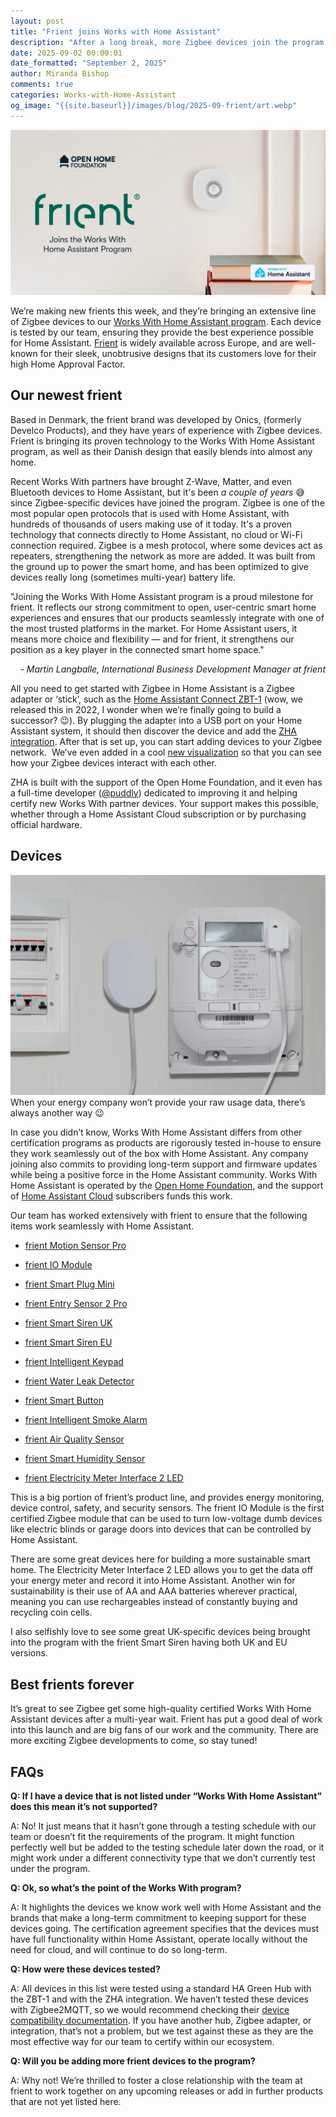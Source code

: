 ```yaml
---
layout: post
title: "Frient joins Works with Home Assistant"
description: "After a long break, more Zigbee devices join the program, bringing everything from energy meter monitoring to smoke alarms."
date: 2025-09-02 00:00:01
date_formatted: "September 2, 2025"
author: Miranda Bishop
comments: true
categories: Works-with-Home-Assistant
og_image: "{{site.baseurl}}/images/blog/2025-09-frient/art.webp"
---
```


<img src='/images/blog/2025-09-frient/art.webp' style='border: 0;box-shadow: none;' alt="Frient joins Works with Home Assistant">

We’re making new frients this week, and they’re bringing an extensive line of Zigbee devices to our [Works With Home Assistant program](https://works-with.home-assistant.io/). Each device is tested by our team, ensuring they provide the best experience possible for Home Assistant. [Frient](https://www.frient.com/) is widely available across Europe, and are well-known for their sleek, unobtrusive designs that its customers love for their high Home Approval Factor.<!--more-->

## Our newest frient

Based in Denmark, the frient brand was developed by Onics, (formerly Develco Products), and they have years of experience with Zigbee devices. Frient is bringing its proven technology to the Works With Home Assistant program, as well as their Danish design that easily blends into almost any home.

Recent Works With partners have brought Z-Wave, Matter, and even Bluetooth devices to Home Assistant, but it's been _a couple of years_ 😅 since Zigbee-specific devices have joined the program. Zigbee is one of the most popular open protocols that is used with Home Assistant, with hundreds of thousands of users making use of it today. It's a proven technology that connects directly to Home Assistant, no cloud or Wi-Fi connection required. Zigbee is a mesh protocol, where some devices act as repeaters, strengthening the network as more are added. It was built from the ground up to power the smart home, and has been optimized to give devices really long (sometimes multi-year) battery life.

<div class="alert">
<p>"Joining the Works With Home Assistant program is a proud milestone for frient. It reflects our strong commitment to open, user-centric smart home experiences and ensures that our products seamlessly integrate with one of the most trusted platforms in the market. For Home Assistant users, it means more choice and flexibility — and for frient, it strengthens our position as a key player in the connected smart home space."</p>
<em style="text-align: right; display: block;">- Martin Langballe, International Business Development Manager at frient</em>
</div>

All you need to get started with Zigbee in Home Assistant is a Zigbee adapter or ‘stick’, such as the [Home Assistant Connect ZBT-1](/connectzbt1/) (wow, we released this in 2022, I wonder when we’re finally going to build a successor? 😉). By plugging the adapter into a USB port on your Home Assistant system, it should then discover the device and add the [ZHA integration](/integrations/frient/). After that is set up, you can start adding devices to your Zigbee network.  We’ve even added in a cool [new visualization](/blog/2025/06/11/release-20256/#making-sense-of-bluetooth) so that you can see how your Zigbee devices interact with each other.

ZHA is built with the support of the Open Home Foundation, and it even has a full-time developer ([@puddly](https://github.com/puddly)) dedicated to improving it and helping certify new Works With partner devices. Your support makes this possible, whether through a Home Assistant Cloud subscription or by purchasing official hardware.

## Devices

<p class="img">
<img src='/images/blog/2025-09-frient/energy-usage-data.webp' style='border: 0;box-shadow: none;' alt="A frient device attached to a energy meter">
When your energy company won’t provide your raw usage data, there’s always another way 😉
</p>

In case you didn’t know, Works With Home Assistant differs from other certification programs as products are rigorously tested in-house to ensure they work seamlessly out of the box with Home Assistant. Any company joining also commits to providing long-term support and firmware updates while being a positive force in the Home Assistant community. Works With Home Assistant is operated by the [Open Home Foundation](https://www.openhomefoundation.org/), and the support of [Home Assistant Cloud](/cloud/) subscribers funds this work.

Our team has worked extensively with frient to ensure that the following items work seamlessly with Home Assistant.

- [frient Motion Sensor Pro](https://www.frient.com/products/motion-sensor-pro)

- [frient IO Module](https://www.frient.com/products/io-module)

- [frient Smart Plug Mini](https://www.frient.com/products/smart-plug-mini)

- [frient Entry Sensor 2 Pro](https://www.frient.com/products/entry-sensor-2-pro)

- [frient Smart Siren UK](https://www.frient.com/products/smart-siren)

- [frient Smart Siren EU](https://www.frient.com/products/smart-siren)

- [frient Intelligent Keypad](https://www.frient.com/products/intelligent-keypad)

- [frient Water Leak Detector](https://www.frient.com/products/water-leak-detector)

- [frient Smart Button](https://www.frient.com/products/smart-button)

- [frient Intelligent Smoke Alarm](https://www.frient.com/products/intelligent-smoke-alarm)

- [frient Air Quality Sensor](https://www.frient.com/products/air-quality-sensor)

- [frient Smart Humidity Sensor](https://www.frient.com/products/smart-humidity-sensor)

- [frient Electricity Meter Interface 2 LED](https://www.frient.com/products/electricity-meter-interface-2-led)

This is a big portion of frient’s product line, and provides energy monitoring, device control, safety, and security sensors. The frient IO Module is the first certified Zigbee module that can be used to turn low-voltage dumb devices like electric blinds or garage doors into devices that can be controlled by Home Assistant.

There are some great devices here for building a more sustainable smart home. The Electricity Meter Interface 2 LED allows you to get the data off your energy meter and record it into Home Assistant. Another win for sustainability is their use of AA and AAA batteries wherever practical, meaning you can use rechargeables instead of constantly buying and recycling coin cells.

I also selfishly love to see some great UK-specific devices being brought into the program with the frient Smart Siren having both UK and EU versions.

## Best frients forever

It’s great to see Zigbee get some high-quality certified Works With Home Assistant devices after a multi-year wait. Frient has put a good deal of work into this launch and are big fans of our work and the community. There are more exciting Zigbee developments to come, so stay tuned!

## FAQs

**Q: If I have a device that is not listed under “Works With Home Assistant” does this mean it’s not supported?**

A: No! It just means that it hasn’t gone through a testing schedule with our team or doesn’t fit the requirements of the program. It might function perfectly well but be added to the testing schedule later down the road, or it might work under a different connectivity type that we don’t currently test under the program.

**Q: Ok, so what’s the point of the Works With program?**

A: It highlights the devices we know work well with Home Assistant and the brands that make a long-term commitment to keeping support for these devices going. The certification agreement specifies that the devices must have full functionality within Home Assistant, operate locally without the need for cloud, and will continue to do so long-term.

**Q: How were these devices tested?**

A: All devices in this list were tested using a standard HA Green Hub with the ZBT-1 and with the ZHA integration. We haven’t tested these devices with Zigbee2MQTT, so we would recommend checking their [device compatibility documentation](https://www.zigbee2mqtt.io/supported-devices/#v=Frient). If you have another hub, Zigbee adapter, or integration, that’s not a problem, but we test against these as they are the most effective way for our team to certify within our ecosystem.

**Q: Will you be adding more frient devices to the program?**

A: Why not! We’re thrilled to foster a close relationship with the team at frient to work together on any upcoming releases or add in further products that are not yet listed here.
